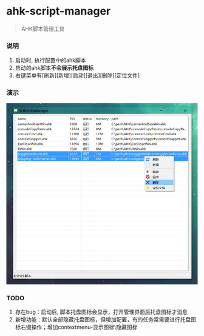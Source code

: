 # ahk-script-manager
> AHK脚本管理工具

### 说明
1. 启动时, 执行配置中的ahk脚本
2. 启动的ahk脚本**不会展示托盘图标**
3. 右键菜单有[刷新][新增][启动][退出][删除][定位文件]

### 演示
<div align=center><img src="https://github.com/bjc5233/ahk-script-manager/raw/master/resources/demo.png"/></div>


### TODO
1. 存在bug：启动后, 脚本托盘图标会显示，打开管理界面后托盘图标才消息
2. 新增功能：默认全部隐藏托盘图标，但增加配置，有的任务常需要进行托盘图标右键操作；增加contextmenu-显示图标\隐藏图标
